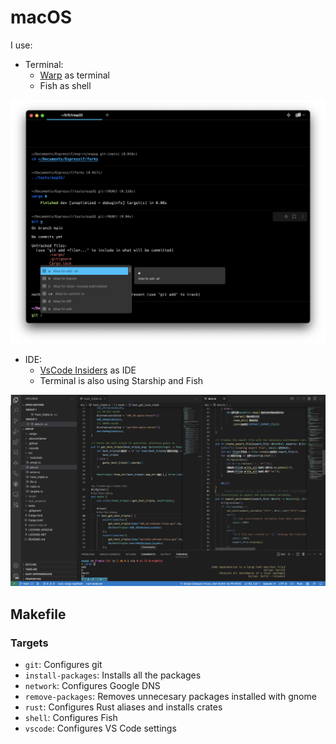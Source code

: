 # macOS

I use:
- Terminal:
  - [Warp](https://www.warp.dev/) as terminal
  - Fish as shell

![Terminal](assets/terminal.png)

- IDE:
  - [VsCode Insiders](https://code.visualstudio.com/insiders/) as IDE
  - Terminal is also using Starship and Fish

![VsCode](assets/vscode.png)


## Makefile
### Targets
* `git`: Configures git
* `install-packages`: Installs all the packages
* `network`: Configures Google DNS
* `remove-packages`: Removes unnecesary packages installed with gnome
* `rust`: Configures Rust aliases and installs crates
* `shell`: Configures Fish
* `vscode`: Configures VS Code settings
